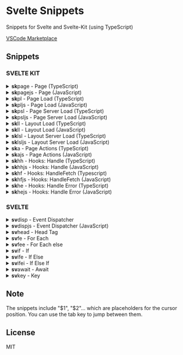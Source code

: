 # Svelte Snippets

Snippets for Svelte and Svelte-Kit (using TypeScript)

[VSCode Marketplace](https://marketplace.visualstudio.com/items?itemName=JakobKruse.svelte-kit-snippets)

## Snippets


### SVELTE KIT

<details>
<summary markdown="span"><b>sk</b>page -  Page (TypeScript)</summary>

```ts
<script lang="ts">
   import type { PageData } from './\$types';

   export let page: PageData;
   $1
</script>

$0
```
</details>
    

<details>
<summary markdown="span"><b>sk</b>pagejs -  Page (JavaScript)</summary>

```ts
<script>
   /** @type {import('./\$types').PageData} */
   export let page;
   $1
</script>

$0
```
</details>
    

<details>
<summary markdown="span"><b>sk</b>pl -  Page Load (TypeScript)</summary>

```ts
import type { PageLoad } from './\$types';

export const load: PageLoad = async (${1:event}) => {
   $2
   return {
     $0
   };
};
```
</details>
    

<details>
<summary markdown="span"><b>sk</b>pljs -  Page Load (JavaScript)</summary>

```ts
/** @type {import('./\$types').PageLoad} */
export const load = async (${1:event}) => {
   $2
   return {
     $0
   };
};
```
</details>
    

<details>
<summary markdown="span"><b>sk</b>psl -  Page Server Load (TypeScript)</summary>

```ts
import type { PageServerLoad } from './\$types';

export const load: PageServerLoad = async (${1:event}) => {
   $2
   return {
     $0
   };
};
```
</details>
    

<details>
<summary markdown="span"><b>sk</b>psljs -  Page Server Load (JavaScript)</summary>

```ts
/** @type {import('./\$types').PageServerLoad} */
export const load = async (${1:event}) => {
   $2
   return {
     $0
   };
};
```
</details>
    

<details>
<summary markdown="span"><b>sk</b>ll -  Layout Load (TypeScript)</summary>

```ts
import type { LayoutLoad } from './\$types';

export const load: LayoutLoad = async (${1:event}) => {
   $2
   return {
     $0
   };
};
```
</details>
    

<details>
<summary markdown="span"><b>sk</b>ll -  Layout Load (JavaScript)</summary>

```ts
/** @type {import('./\$types').LayoutLoad} */
export const load = async (${1:event}) => {
   $2
   return {
     $0
   };
};
```
</details>
    

<details>
<summary markdown="span"><b>sk</b>lsl -  Layout Server Load (TypeScript)</summary>

```ts
import type { LayoutServerLoad } from './\$types';

export const load: LayoutServerLoad = async (${1:event}) => {
   $2
   return {
     $0
   };
};
```
</details>
    

<details>
<summary markdown="span"><b>sk</b>lsljs -  Layout Server Load (JavaScript)</summary>

```ts
/** @type {import('./\$types').LayoutServerLoad} */
export const load = async (${1:event}) => {
   $2
   return {
     $0
   };
};
```
</details>
    

<details>
<summary markdown="span"><b>sk</b>a -  Page Actions (TypeScript)</summary>

```ts
import { Actions } from './\$types';

export const actions: Actions = {
   async ${1:default}({ $2 }) {
     $3
   }
};
```
</details>
    

<details>
<summary markdown="span"><b>sk</b>ajs -  Page Actions (JavaScript)</summary>

```ts
/** @type {import('./\$types').Actions} */
export const actions = {
   async ${1:default}({ $1 }) {
     $2
   }
};
```
</details>
    

<details>
<summary markdown="span"><b>sk</b>hh -  Hooks: Handle (TypeScript)</summary>

```ts
import type { Handle } from './\$types';

export const handle: Handle = async ({ request, resolve }) => {
   $1
   return resolve(request);
};
```
</details>
    

<details>
<summary markdown="span"><b>sk</b>hhjs -  Hooks: Handle (JavaScript)</summary>

```ts
/** @type {import('./\$types').Handle} */
export const handle = async ({ event, resolve }) => {
   $1
   return resolve(event);
};
```
</details>
    

<details>
<summary markdown="span"><b>sk</b>hf -  Hooks: HandleFetch (Typescript)</summary>

```ts
import type { HandleFetch } from './\$types';

export const handle: HandleFetch = async ({ request, fetch }) => {
   $1
   return resolve(request);
};
```
</details>
    

<details>
<summary markdown="span"><b>sk</b>hfjs -  Hooks: HandleFetch (JavaScript)</summary>

```ts
/** @type {import('./\$types').HandleFetch} */
export const handle = async ({ request, fetch }) => {
   $1
};
```
</details>
    

<details>
<summary markdown="span"><b>sk</b>he -  Hooks: Handle Error (TypeScript)</summary>

```ts
import type { HandleError } from './\$types';

export const handle: HandleError = async ({ error, event }) => {
   $2
};
```
</details>
    

<details>
<summary markdown="span"><b>sk</b>hejs -  Hooks: Handle Error (JavaScript)</summary>

```ts
/** @type {import('./\$types').HandleError} */
export const handle = async ({ error, event }) => {
   $1
};
```
</details>
    
    

### SVELTE

<details>
<summary markdown="span"><b>sv</b>disp -  Event Dispatcher</summary>

```ts
import { createEventDispatcher } from 'svelte';

const dispatch = createEventDispatcher<{ $1: $2}>()
$0
```
</details>
    

<details>
<summary markdown="span"><b>sv</b>dispjs -  Event Dispatcher (JavaScript)</summary>

```ts
import { createEventDispatcher } from 'svelte';

const dispatch = createEventDispatcher()
$0
```
</details>
    

<details>
<summary markdown="span"><b>sv</b>head -  Head Tag</summary>

```ts
<svelte:head>
   $1
</svelte:head>
$0
```
</details>
    

<details>
<summary markdown="span"><b>sv</b>fe -  For Each</summary>

```ts
{#each $1 as $2 ($3)}
   $0
{/each}
$0
```
</details>
    

<details>
<summary markdown="span"><b>sv</b>fee -  For Each else</summary>

```ts
{#each $1 as $2 ($3)}
   $4
{:else}
   $5
{/each}
$0
```
</details>
    

<details>
<summary markdown="span"><b>sv</b>if -  If</summary>

```ts
{#if $1}
   $2
{/if}
$0
```
</details>
    

<details>
<summary markdown="span"><b>sv</b>ife -  If Else</summary>

```ts
{#if $1}
   $2
{:else}
   $3
{/if}
$0
```
</details>
    

<details>
<summary markdown="span"><b>sv</b>ifei -  If Else If</summary>

```ts
{#if $1}
   $2
{:else if $3}
   $4
{/if}
$0
```
</details>
    

<details>
<summary markdown="span"><b>sv</b>await -  Await</summary>

```ts
{#await $1}
   $2
{:then $3}
   $4
{/await}
$0
```
</details>
    

<details>
<summary markdown="span"><b>sv</b>key -  Key</summary>

```ts
{#key $1}
   $2
{/key}
$0
```
</details>
    
    

## Note

The snippets include "$1", "$2"... which are placeholders for the cursor position. You can use the tab key to jump between them.

## License

MIT